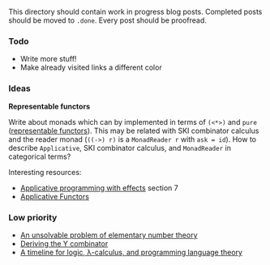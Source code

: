 This directory should contain work in progress blog posts. Completed posts should be moved to `.done`. Every post should be proofread.

### Todo

- Write more stuff!
- Make already visited links a different color

### Ideas

**Representable functors**

Write about monads which can by implemented in terms of `(<*>)` and `pure` ([representable functors][2]). This may be related with SKI combinator calculus and the reader monad (`((->) r)` is a `MonadReader r` with `ask = id`). How to describe `Applicative`, SKI combinator calculus, and `MonadReader` in categorical terms?

Interesting resources:
- [Applicative programming with effects][11] section 7
- [Applicative Functors][12]

### Low priority
- [An unsolvable problem of elementary number theory][3]
- [Deriving the Y combinator][4]
- [A timeline for logic, λ-calculus, and programming language theory][5]

[2]: https://funprog.zulipchat.com/#narrow/stream/201385-Haskell/topic/Arrow.20monad.20and.20SK.20calculus/near/212781408
[3]: https://www.ics.uci.edu/~lopes/teaching/inf212W12/readings/church.pdf
[4]: https://homes.cs.washington.edu/~sorawee/en/blog/2017/10-05-deriving-Y.html
[5]: http://fm.csl.sri.com/SSFT15/Timeline.pages.pdf
[7]: https://arxiv.org/pdf/0903.0340.pdf
[8]: http://www-cs-students.stanford.edu/~blynn/lambda/sk.html
[9]: https://doisinkidney.com/posts/2020-10-17-ski.html
[10]: http://okmij.org/ftp/tagless-final/ski.pdf
[11]: http://www.staff.city.ac.uk/~ross/papers/Applicative.pdf
[12]: https://bartoszmilewski.com/2017/02/06/applicative-functors/
